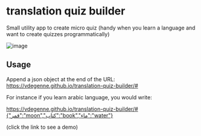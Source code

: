 # translation quiz builder

Small utility app to create micro quiz (handy when you learn a language and want to create quizzes programmatically)

![image](https://github.com/user-attachments/assets/530b7575-b48c-471e-8505-14be5333c1c6)

## Usage

Append a json object at the end of the URL: https://vdegenne.github.io/translation-quiz-builder/#

For instance if you learn arabic language, you would write:

https://vdegenne.github.io/translation-quiz-builder/#{"قمر":"moon","كتاب":"book","ماء":"water"}

(click the link to see a demo)
